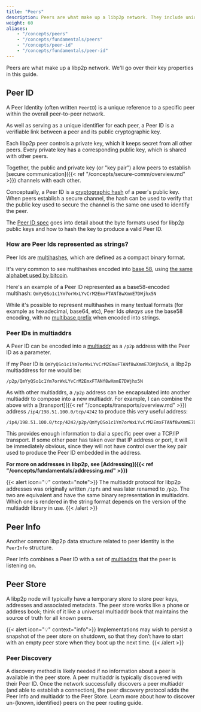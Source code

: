 ```yaml
---
title: "Peers"
description: Peers are what make up a libp2p network. They include unique identifiers and storage methods to facilitate peer-to-peer connections in libp2p.
weight: 60
aliases:
    - "/concepts/peers"
    - "/concepts/fundamentals/peers"
    - "/concepts/peer-id"
    - "/concepts/fundamentals/peer-id"
---
```


Peers are what make up a libp2p network. We'll go over their key
properties in this guide.

## Peer ID

A Peer Identity (often written `PeerID`) is a unique reference to a specific
peer within the overall peer-to-peer network.

As well as serving as a unique identifier for each peer, a Peer ID is
a verifiable link between a peer and its public cryptographic key.

Each libp2p peer controls a private key, which it keeps secret from all other
peers. Every private key has a corresponding public key, which is shared with
other peers.

Together, the public and private key (or "key pair") allow peers to establish
[secure communication]({{< ref "/concepts/secure-comm/overview.md" >}}) channels with each other.

Conceptually, a Peer ID is a [cryptographic hash][wiki_hash_function] of a peer's
public key. When peers establish a secure channel, the hash can be used to
verify that the public key used to secure the channel is the same one used
to identify the peer.

The [Peer ID spec][spec_peerid] goes into detail about the byte formats used
for libp2p public keys and how to hash the key to produce a valid Peer ID.

### How are Peer Ids represented as strings?

Peer Ids are [multihashes][definition_multihash], which are defined as a
compact binary format.

It's very common to see multihashes encoded into
[base 58][wiki_base58], using
[the same alphabet used by bitcoin](https://en.bitcoinwiki.org/wiki/Base58#Alphabet_Base58).

Here's an example of a Peer ID represented as a base58-encoded multihash:
`QmYyQSo1c1Ym7orWxLYvCrM2EmxFTANf8wXmmE7DWjhx5N`

While it's possible to represent multihashes in many textual formats
(for example as hexadecimal, base64, etc), Peer Ids *always* use the base58
encoding, with no [multibase prefix](https://github.com/multiformats/multibase)
when encoded into strings.

### Peer IDs in multiaddrs

A Peer ID can be encoded into a [multiaddr][definition_multiaddr] as a `/p2p`
address with the Peer ID as a parameter.

If my Peer ID is `QmYyQSo1c1Ym7orWxLYvCrM2EmxFTANf8wXmmE7DWjhx5N`, a
libp2p multiaddress for me would be:

```shell
/p2p/QmYyQSo1c1Ym7orWxLYvCrM2EmxFTANf8wXmmE7DWjhx5N
```

As with other multiaddrs, a `/p2p` address can be encapsulated into
another multiaddr to compose into a new multiaddr. For example, I can combine
the above with a [transport]({{< ref "/concepts/transports/overview.md" >}}) address
`/ip4/198.51.100.0/tcp/4242` to produce this very useful address:

```shell
/ip4/198.51.100.0/tcp/4242/p2p/QmYyQSo1c1Ym7orWxLYvCrM2EmxFTANf8wXmmE7DWjhx5N
```

This provides enough information to dial a specific peer over a TCP/IP
transport. If some other peer has taken over that IP address or port, it will be
immediately obvious, since they will not have control over the key pair used to
produce the Peer ID embedded in the address.

**For more on addresses in libp2p, see [Addressing]({{< ref "/concepts/fundamentals/addressing.md" >}})**

{{< alert icon="💡" context="note">}}
The multiaddr protocol for libp2p addresses was originally written `/ipfs` and was later renamed to `/p2p`.
The two are equivalent and have the same binary representation in multiaddrs.
Which one is rendered in the string format depends on the version of the multiaddr library in use.
{{< /alert >}}

## Peer Info

Another common libp2p data structure related to peer identity is the `PeerInfo`
structure.

Peer Info combines a Peer ID with a set of [multiaddrs][definition_multiaddr]
that the peer is listening on.

## Peer Store

A libp2p node will typically have a temporary store to store peer keys,
addresses and associated metadata. The peer store works like a phone or address
book; think of it like a universal multiaddr book that maintains the source of truth
for all known peers.

{{< alert icon="💡" context="info">}}
Implementations may wish to persist a snapshot of the peer store on shutdown, so that
they don’t have to start with an empty peer store when they boot up the next time.
{{< /alert >}}

### Peer Discovery

A discovery method is likely needed if no information about a peer is available in the
peer store. A peer multiaddr is typically discovered with their Peer ID. Once the network
successfully discovers a peer multiaddr (and able to establish a connection), the peer discovery
protocol adds the Peer Info and multiaddr to the Peer Store. Learn more about how to discover
un-{known, identified} peers on the peer routing guide.

<!-- to add when peer routing guide is up -->

[wiki_hash_function]: https://en.wikipedia.org/wiki/Cryptographic_hash_function
[wiki_base58]: https://en.wikipedia.org/wiki/Base58

[definition_multiaddr]: /concepts/appendix/glossary#multiaddr
[definition_multihash]: /concepts/appendix/glossary#multihash

[spec_peerid]: https://github.com/libp2p/specs/blob/master/peer-ids/peer-ids.md
[identity]: https://github.com/libp2p/specs/blob/master/identify/README.md#identifypush
